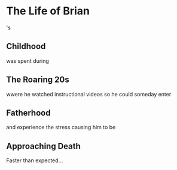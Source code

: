 # The Life of Brian
's
## Childhood

was spent during

## The Roaring 20s
wwere he watched instructional videos so he could someday enter

## Fatherhood
and experience the stress causing him to be

## Approaching Death
Faster than expected...
